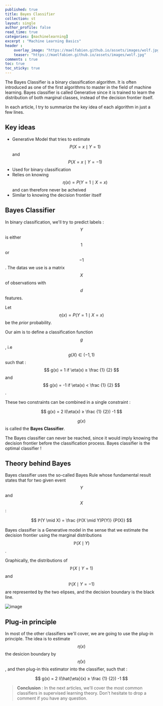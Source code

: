 ```yaml
---
published: true
title: Bayes Classifier
collection: st
layout: single
author_profile: false
read_time: true
categories: [machinelearning]
excerpt : "Machine Learning Basics"
header :
    overlay_image: "https://maelfabien.github.io/assets/images/wolf.jpg"
    teaser: "https://maelfabien.github.io/assets/images/wolf.jpg"
comments : true
toc: true
toc_sticky: true
---
```


The Bayes Classifier is a binary classification algorithm. It is often introduced as one of the first algorithms to master in the field of machine learning. Bayes classifier is called Generative since it is trained to learn the distribution of both marginal classes, instead of the decision frontier itself.

<script type="text/javascript" async
    src="https://cdn.mathjax.org/mathjax/latest/MathJax.js?config=TeX-MML-AM_CHTML">
</script>

In each article, I try to summarize the key idea of each algorithm in just a few lines. 

## Key ideas

- Generative Model that tries to estimate $$ P (X = x \mid Y = 1) $$ and $$ P (X = x \mid Y = -1) $$
- Used for binary classification
- Relies on knowing $$ \eta (x) = P (Y = 1 \mid X = x) $$ and can therefore never be acheived
- Similar to knowing the decision frontier itself

## Bayes Classifier

In binary classification, we'll try to predict labels : $$ Y $$ is either $$ 1 $$ or $$ -1 $$ . The datas we use is a matrix $$ X $$ of observations with $$ d $$ features.

Let $$ \eta (x) = P (Y = 1 \mid X = x) $$ be the *prior* probability. 

Our aim is to define a classification function $$ g $$, i.e $$ g(X) \in (-1,1) $$ such that :
$$ g(x) = 1 if \eta(x) ≥ \frac {1} {2} $$ and $$ g(x) = -1 if \eta(x) < \frac {1} {2} $$.

These two constraints can be combined in a single constraint :

$$ g(x) = 2 I(\eta(x) ≥ \frac {1} {2}) -1 $$

$$ g(x) $$ is called the **Bayes Classifier**.

The Bayes classifier can never be reached, since it would imply knowing the decision frontier before the classification process. Bayes classifier is the optimal classifier !

## Theory behind Bayes

Bayes classifier uses the so-called Bayes Rule whose fundamental result states that for two given event $$ Y $$ and $$ X $$ :

$$ ℙ(Y \mid X) = \frac {ℙ(X \mid Y)P(Y)} {P(X)} $$

Bayes classifier is a Generative model in the sense that we estimate the decision frontier using the marginal distributions $$ ℙ(X \mid Y) $$.

Graphically, the distributions of $$ ℙ(X \mid Y = 1) $$ and  $$ ℙ(X \mid Y = -1) $$ are represented by the two elipses, and the decision boundary is the black line.

![image](https://maelfabien.github.io/assets/images/bayes.png)

## Plug-in principle

In most of the other classifiers we'll cover, we are going to use the plug-in principle. The idea is to estimate $$ \eta (x) $$ the desicion boundary by $$ \hat{\eta} (x) $$, and then plug-in this estimator into the classifier, such that :

$$ g(x) = 2 I(\hat{\eta}(x) ≥ \frac {1} {2}) -1 $$


> **Conclusion** : In the next articles, we'll cover the most common classifiers in supervised learning theory. Don't hesitate to drop a comment if you have any question. 
